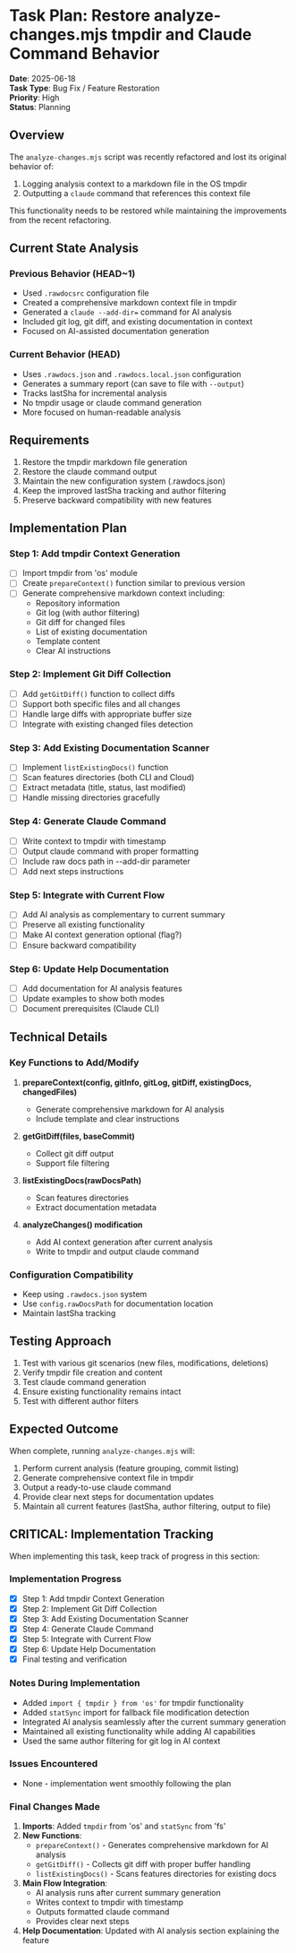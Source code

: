 # Task Plan: Restore analyze-changes.mjs tmpdir and Claude Command Behavior

**Date**: 2025-06-18  
**Task Type**: Bug Fix / Feature Restoration  
**Priority**: High  
**Status**: Planning

## Overview

The `analyze-changes.mjs` script was recently refactored and lost its original behavior of:
1. Logging analysis context to a markdown file in the OS tmpdir
2. Outputting a `claude` command that references this context file

This functionality needs to be restored while maintaining the improvements from the recent refactoring.

## Current State Analysis

### Previous Behavior (HEAD~1)
- Used `.rawdocsrc` configuration file
- Created a comprehensive markdown context file in tmpdir
- Generated a `claude --add-dir=` command for AI analysis
- Included git log, git diff, and existing documentation in context
- Focused on AI-assisted documentation generation

### Current Behavior (HEAD)
- Uses `.rawdocs.json` and `.rawdocs.local.json` configuration
- Generates a summary report (can save to file with `--output`)
- Tracks lastSha for incremental analysis
- No tmpdir usage or claude command generation
- More focused on human-readable analysis

## Requirements

1. Restore the tmpdir markdown file generation
2. Restore the claude command output
3. Maintain the new configuration system (.rawdocs.json)
4. Keep the improved lastSha tracking and author filtering
5. Preserve backward compatibility with new features

## Implementation Plan

### Step 1: Add tmpdir Context Generation
- [ ] Import tmpdir from 'os' module
- [ ] Create `prepareContext()` function similar to previous version
- [ ] Generate comprehensive markdown context including:
  - Repository information
  - Git log (with author filtering)
  - Git diff for changed files
  - List of existing documentation
  - Template content
  - Clear AI instructions

### Step 2: Implement Git Diff Collection
- [ ] Add `getGitDiff()` function to collect diffs
- [ ] Support both specific files and all changes
- [ ] Handle large diffs with appropriate buffer size
- [ ] Integrate with existing changed files detection

### Step 3: Add Existing Documentation Scanner
- [ ] Implement `listExistingDocs()` function
- [ ] Scan features directories (both CLI and Cloud)
- [ ] Extract metadata (title, status, last modified)
- [ ] Handle missing directories gracefully

### Step 4: Generate Claude Command
- [ ] Write context to tmpdir with timestamp
- [ ] Output claude command with proper formatting
- [ ] Include raw docs path in --add-dir parameter
- [ ] Add next steps instructions

### Step 5: Integrate with Current Flow
- [ ] Add AI analysis as complementary to current summary
- [ ] Preserve all existing functionality
- [ ] Make AI context generation optional (flag?)
- [ ] Ensure backward compatibility

### Step 6: Update Help Documentation
- [ ] Add documentation for AI analysis features
- [ ] Update examples to show both modes
- [ ] Document prerequisites (Claude CLI)

## Technical Details

### Key Functions to Add/Modify

1. **prepareContext(config, gitInfo, gitLog, gitDiff, existingDocs, changedFiles)**
   - Generate comprehensive markdown for AI analysis
   - Include template and clear instructions

2. **getGitDiff(files, baseCommit)**  
   - Collect git diff output
   - Support file filtering

3. **listExistingDocs(rawDocsPath)**
   - Scan features directories
   - Extract documentation metadata

4. **analyzeChanges() modification**
   - Add AI context generation after current analysis
   - Write to tmpdir and output claude command

### Configuration Compatibility

- Keep using `.rawdocs.json` system
- Use `config.rawDocsPath` for documentation location
- Maintain lastSha tracking

## Testing Approach

1. Test with various git scenarios (new files, modifications, deletions)
2. Verify tmpdir file creation and content
3. Test claude command generation
4. Ensure existing functionality remains intact
5. Test with different author filters

## Expected Outcome

When complete, running `analyze-changes.mjs` will:
1. Perform current analysis (feature grouping, commit listing)
2. Generate comprehensive context file in tmpdir
3. Output a ready-to-use claude command
4. Provide clear next steps for documentation updates
5. Maintain all current features (lastSha, author filtering, output to file)

## CRITICAL: Implementation Tracking

When implementing this task, keep track of progress in this section:

### Implementation Progress
- [x] Step 1: Add tmpdir Context Generation
- [x] Step 2: Implement Git Diff Collection  
- [x] Step 3: Add Existing Documentation Scanner
- [x] Step 4: Generate Claude Command
- [x] Step 5: Integrate with Current Flow
- [x] Step 6: Update Help Documentation
- [x] Final testing and verification

### Notes During Implementation
- Added `import { tmpdir } from 'os'` for tmpdir functionality
- Added `statSync` import for fallback file modification detection
- Integrated AI analysis seamlessly after the current summary generation
- Maintained all existing functionality while adding AI capabilities
- Used the same author filtering for git log in AI context

### Issues Encountered
- None - implementation went smoothly following the plan

### Final Changes Made
1. **Imports**: Added `tmpdir` from 'os' and `statSync` from 'fs'
2. **New Functions**:
   - `prepareContext()` - Generates comprehensive markdown for AI analysis
   - `getGitDiff()` - Collects git diff with proper buffer handling
   - `listExistingDocs()` - Scans features directories for existing docs
3. **Main Flow Integration**: 
   - AI analysis runs after current summary generation
   - Writes context to tmpdir with timestamp
   - Outputs formatted claude command
   - Provides clear next steps
4. **Help Documentation**: Updated with AI analysis section explaining the feature